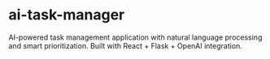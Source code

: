 # ai-task-manager
AI-powered task management application with natural language processing and smart prioritization. Built with React + Flask + OpenAI integration.

